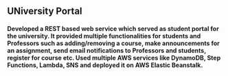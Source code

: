## UNiversity Portal 
#### Developed a REST based web service which served as student portal for the university. It provided multiple functionalities for students and Professors such as adding/removing a course, make announcements for an assignment, send email notifications to Professors and students, register for course etc. Used multiple AWS services like DynamoDB, Step Functions, Lambda, SNS and deployed it on AWS Elastic Beanstalk.

